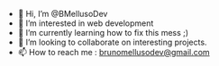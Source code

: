 - 👋 Hi, I’m @BMellusoDev
- 👀 I’m interested in web development
- 🌱 I’m currently learning how to fix this mess ;)
- 💞️ I’m looking to collaborate on interesting projects.
- 📫 How to reach me : brunomellusodev@gmail.com
  

<!---
BMellusoDev/BMellusoDev is a ✨ special ✨ repository because its `README.md` (this file) appears on your GitHub profile.
You can click the Preview link to take a look at your changes.
--->
